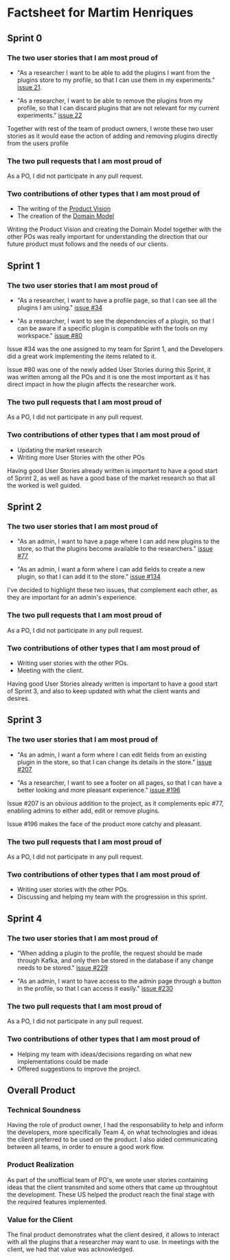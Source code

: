 # Factsheet for Martim Henriques

## Sprint 0

### The two user stories that I am most proud of

 * "As a researcher I want to be able to add the plugins I want from the plugins store to my profile, so that I can use them in my experiments." [issue 21](https://github.com/FEUP-MEIC-DS-2023-1MEIC08/VAXPRED/issues/21). 

 * "As a researcher, I want to be able to remove the plugins from my profile, so that I can discard plugins that are not relevant for my current experiments." [issue 22](https://github.com/FEUP-MEIC-DS-2023-1MEIC08/VAXPRED/issues/22)

Together with rest of the team of product owners, I wrote these two user stories as it would ease the action of adding and removing plugins directly from the users profile

### The two pull requests that I am most proud of

As a PO, I did not participate in any pull request.

### Two contributions of other types that I am most proud of

 * The writing of the [Product Vision](/docs/product.md)
 * The creation of the [Domain Model](/docs/product.md)

Writing the Product Vision and creating the Domain Model together with the other POs was really important for understanding the direction that our future product must follows and the needs of our clients.

## Sprint 1

### The two user stories that I am most proud of

 * "As a researcher, I want to have a profile page, so that I can see all the plugins I am using." [issue #34](https://github.com/FEUP-MEIC-DS-2023-1MEIC08/VAXPRED/issues/34) 

 * "As a researcher, I want to see the dependencies of a plugin, so that I can be aware if a specific plugin is compatible with the tools on my workspace." [issue #80](https://github.com/FEUP-MEIC-DS-2023-1MEIC08/VAXPRED/issues/80)

 Issue #34 was the one assigned to my team for Sprint 1, and the Developers did a great work implementing the items related to it.
 
 Issue #80 was one of the newly added User Stories during this Sprint, it was written among all the POs and it is one the most important as it has direct impact in how the plugin affects the researcher work.


### The two pull requests that I am most proud of

As a PO, I did not participate in any pull request.

### Two contributions of other types that I am most proud of
 
 * Updating the market research 
 * Writing more User Stories with the other POs

Having good User Stories already written is important to have a good start of Sprint 2, as well as have a good base of the market research so that all the worked is well guided.



## Sprint 2

### The two user stories that I am most proud of

 * "As an admin, I want to have a page where I can add new plugins to the store, so that the plugins become available to the researchers." [issue #77](https://github.com/FEUP-MEIC-DS-2023-1MEIC08/VAXPRED/issues/77) 

 * "As an admin, I want a form where I can add fields to create a new plugin, so that I can add it to the store." [issue #134](https://github.com/FEUP-MEIC-DS-2023-1MEIC08/VAXPRED/issues/134)

I've decided to highlight these two issues, that complement each other, as they are important for an admin's experience.


### The two pull requests that I am most proud of

As a PO, I did not participate in any pull request.

### Two contributions of other types that I am most proud of
 
* Writing user stories with the other POs.
* Meeting with the client.

Having good User Stories already written is important to have a good start of Sprint 3, and also to keep updated with what the client wants and desires.


## Sprint 3

### The two user stories that I am most proud of

 * "As an admin, I want a form where I can edit fields from an existing plugin in the store, so that I can change its details in the store." [issue #207](https://github.com/FEUP-MEIC-DS-2023-1MEIC08/VAXPRED/issues/207) 

 * "As a researcher, I want to see a footer on all pages, so that I can have a better looking and more pleasant experience." [issue #196](https://github.com/FEUP-MEIC-DS-2023-1MEIC08/VAXPRED/issues/196)

Issue #207 is an obvious addition to the project, as it complements epic #77, enabling admins to either add, edit or remove plugins.

Issue #196 makes the face of the product more catchy and pleasant.

### The two pull requests that I am most proud of

As a PO, I did not participate in any pull request.

### Two contributions of other types that I am most proud of
 
* Writing user stories with the other POs.
* Discussing and helping my team with the progression in this sprint.


## Sprint 4

### The two user stories that I am most proud of

 * "When adding a plugin to the profile, the request should be made through Kafka, and only then be stored in the database if any change needs to be stored." [issue #229](https://github.com/FEUP-MEIC-DS-2023-1MEIC08/VAXPRED/issues/229) 

 * "As an admin, I want to have access to the admin page through a button in the profile, so that I can access it easily." [issue #230](https://github.com/FEUP-MEIC-DS-2023-1MEIC08/VAXPRED/issues/230)

### The two pull requests that I am most proud of

As a PO, I did not participate in any pull request.

### Two contributions of other types that I am most proud of
 
* Helping my team with ideas/decisions regarding on what new implementations could be made
* Offered suggestions to improve the project.

## Overall Product

### Technical Soundness

Having the role of product owner, I had the responsability to help and inform the developers, more specifically Team 4, on what technologies and ideas the client preferred to be used on the product. I also aided communicating between all teams, in order to ensure a good work flow.

### Product Realization

As part of the unofficial team of PO's, we wrote user stories containing ideas that the client transmited and some others that came up throughtout the development. These US helped the product reach the final stage with the required features implemented.


### Value for the Client

The final product demonstrates what the client desired, it allows to interact with all the plugins that a researcher may want to use. In meetings with the client, we had that value was acknowledged.

